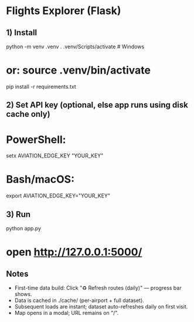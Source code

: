 # Flights Explorer (Flask)

## 1) Install
python -m venv .venv
. .venv/Scripts/activate   # Windows
# or: source .venv/bin/activate
pip install -r requirements.txt

## 2) Set API key (optional, else app runs using disk cache only)
# PowerShell:
setx AVIATION_EDGE_KEY "YOUR_KEY"
# Bash/macOS:
export AVIATION_EDGE_KEY="YOUR_KEY"

## 3) Run
python app.py
# open http://127.0.0.1:5000/

## Notes
- First-time data build: Click "♻ Refresh routes (daily)" — progress bar shows.
- Data is cached in ./cache/ (per-airport + full dataset).
- Subsequent loads are instant; dataset auto-refreshes daily on first visit.
- Map opens in a modal; URL remains on "/".

